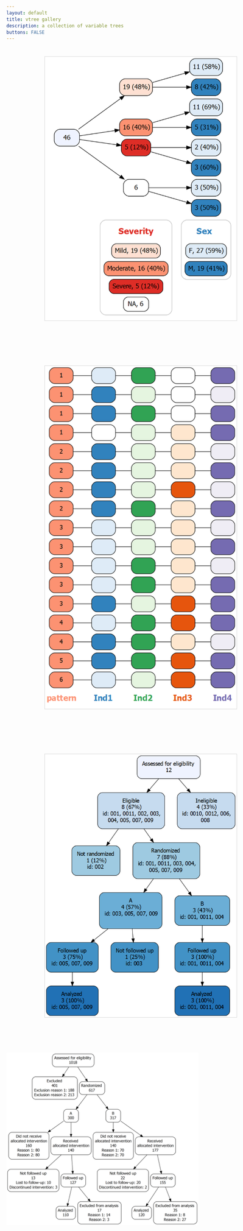 ```yaml
---
layout: default
title: vtree gallery
description: a collection of variable trees
buttons: FALSE
---
```


<p style="text-align:center;"><img src="images/legend.png" style="margin: 25px 50px 75px 100px; border: 1px solid #D8D8D8;"></p>

<p style="text-align:center;"><img src="images/jellybeans.png" style="margin: 25px 50px 75px 100px; border: 1px solid #D8D8D8;"></p>

<p style="text-align:center;"><img src="images/CONSORTstyle.png" style="margin: 25px 50px 75px 100px; border: 1px solid #D8D8D8;"></p>

<p style="text-align:center;"><img src="images/CONSORTstyle2.png" style="border: margin: 25px 50px 75px 100px; 1px solid #D8D8D8;"></p>

